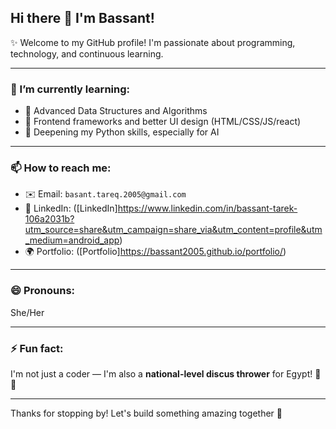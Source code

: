 ## Hi there 👋 I'm Bassant!

✨ Welcome to my GitHub profile! I'm passionate about programming, technology, and continuous learning.

---

### 🌱 I’m currently learning:
- 🧠 Advanced Data Structures and Algorithms
- 📱 Frontend frameworks and better UI design (HTML/CSS/JS/react)
- 🐍 Deepening my Python skills, especially for AI

---

### 📫 How to reach me:
- ✉️ Email: `basant.tareq.2005@gmail.com`
- 📱 LinkedIn: ([LinkedIn]https://www.linkedin.com/in/bassant-tarek-106a2031b?utm_source=share&utm_campaign=share_via&utm_content=profile&utm_medium=android_app)
- 🌍 Portfolio: ([Portfolio]https://bassant2005.github.io/portfolio/)

---

### 😄 Pronouns:
She/Her

---

### ⚡ Fun fact:
I'm not just a coder — I'm also a **national-level discus thrower** for Egypt! 🥇💪

---

Thanks for stopping by! Let's build something amazing together 🚀
